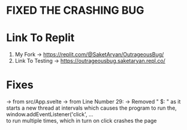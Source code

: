 # FIXED THE CRASHING BUG

# Link To Replit
1. My Fork -> https://replit.com/@SaketAryan/OutrageousBug/
2. Link To Testing -> https://outrageousbug.saketaryan.repl.co/

# Fixes
-> from src/App.svelte
-> from Line Number 29:
-> Removed " $: " as it starts a new thread at intervals which causes the program to run the, <br> 
window.addEventListener('click', ... <br>
to run multiple times, which in turn on click crashes the page